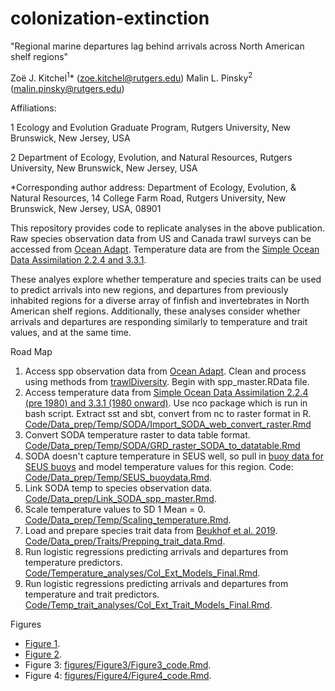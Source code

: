 # colonization-extinction

"Regional marine departures lag behind arrivals across North American shelf regions"

Zoë J. Kitchel<sup>1</sup>* (zoe.kitchel@rutgers.edu)
Malin L. Pinsky<sup>2</sup> (malin.pinsky@rutgers.edu)

Affiliations: 

1 Ecology and Evolution Graduate Program, Rutgers University, New Brunswick, New Jersey, USA

2 Department of Ecology, Evolution, and Natural Resources, Rutgers University, New Brunswick, New Jersey, USA

*Corresponding author address: Department of Ecology, Evolution, & Natural Resources, 14 College Farm Road, Rutgers University, New Brunswick, New Jersey, USA, 08901


This repository provides code to replicate analyses in the above publication. Raw species observation data from US and Canada trawl surveys can be accessed from [Ocean Adapt](https://oceanadapt.rutgers.edu/). Temperature data are from the [Simple Ocean Data Assimilation 2.2.4 and 3.3.1](https://www.soda.umd.edu/).

These analyes explore whether temperature and species traits can be used to predict arrivals into new regions, and departures from previously inhabited regions for a diverse array of finfish and invertebrates in North American shelf regions. Additionally, these analyses consider whether arrivals and departures are responding similarly to temperature and trait values, and at the same time. 

Road Map

1. Access spp observation data from [Ocean Adapt](https://oceanadapt.rutgers.edu/). Clean and process using methods from [trawlDiversity](https://github.com/rBatt/trawlDiversity). Begin with spp_master.RData file. 
2. Access temperature data from [Simple Ocean Data Assimilation 2.2.4 (pre 1980) and 3.3.1 (1980 onward)](https://www.soda.umd.edu/). Use nco package which is run in bash script. Extract sst and sbt, convert from nc to raster format in R. [Code/Data_prep/Temp/SODA/Import_SODA_web_convert_raster.Rmd](https://github.com/zoekitchel/colonization-extinction/blob/master/Code/Data_prep/Temp/SODA/Import_SODA_web_convert_raster.Rmd)
3. Convert SODA temperature raster to data table format. [Code/Data_prep/Temp/SODA/GRD_raster_SODA_to_datatable.Rmd](https://github.com/zoekitchel/colonization-extinction/blob/master/Code/Data_prep/Temp/SODA/GRD_raster_SODA_to_datatable.Rmd)
4. SODA doesn't capture temperature in SEUS well, so pull in [buoy data for SEUS buoys](https://www.ndbc.noaa.gov/) and model temperature values for this region. Code: [Code/Data_prep/Temp/SEUS_buoydata.Rmd](https://github.com/zoekitchel/colonization-extinction/blob/master/Code/Data_prep/Temp/SEUS_buoydata.Rmd). 
5. Link SODA temp to species observation data. [Code/Data_prep/Link_SODA_spp_master.Rmd](https://github.com/zoekitchel/colonization-extinction/blob/master/Code/Data_prep/Link_SODA_spp_master.Rmd).
6. Scale temperature values to SD 1 Mean = 0. [Code/Data_prep/Temp/Scaling_temperature.Rmd](https://github.com/zoekitchel/colonization-extinction/blob/master/Code/Data_prep/Temp/Scaling_temperature.Rmd).
7. Load and prepare species trait data from [Beukhof et al. 2019](https://doi.pangaea.de/10.1594/PANGAEA.900866). [Code/Data_prep/Traits/Prepping_trait_data.Rmd](https://github.com/zoekitchel/colonization-extinction/blob/master/Code/Data_prep/Traits/Prepping_trait_data.Rmd).
8. Run logistic regressions predicting arrivals and departures from temperature predictors. [Code/Temperature_analyses/Col_Ext_Models_Final.Rmd](https://github.com/zoekitchel/colonization-extinction/blob/master/Code/Temperature_analyses/Col_Ext_Models_Final.Rmd).
9. Run logistic regressions predicting arrivals and departures from temperature and trait predictors. [Code/Temp_trait_analyses/Col_Ext_Trait_Models_Final.Rmd](https://github.com/zoekitchel/colonization-extinction/blob/master/Code/Temp_trait_analyses/Col_Ext_Trait_Models_Final.Rmd).

Figures

- [Figure 1](https://github.com/zoekitchel/colonization-extinction/blob/master/figures/Figure1/theoretical_1.pdf).
- [Figure 2](https://github.com/zoekitchel/colonization-extinction/blob/master/figures/Figure2/region_examples_2.pdf).
- Figure 3: [figures/Figure3/Figure3_code.Rmd](https://github.com/zoekitchel/colonization-extinction/blob/master/figures/Figure3/Figure3_code.Rmd).
- Figure 4: [figures/Figure4/Figure4_code.Rmd](https://github.com/zoekitchel/colonization-extinction/blob/master/figures/Figure4/Figure4_code.Rmd).

